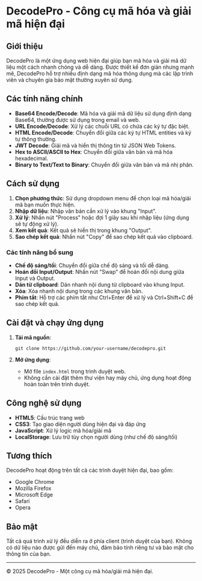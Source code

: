 # DecodePro - Công cụ mã hóa và giải mã hiện đại

## Giới thiệu

DecodePro là một ứng dụng web hiện đại giúp bạn mã hóa và giải mã dữ liệu một cách nhanh chóng và dễ dàng. Được thiết kế đơn giản nhưng mạnh mẽ, DecodePro hỗ trợ nhiều định dạng mã hóa thông dụng mà các lập trình viên và chuyên gia bảo mật thường xuyên sử dụng.

## Các tính năng chính

- **Base64 Encode/Decode**: Mã hóa và giải mã dữ liệu sử dụng định dạng Base64, thường được sử dụng trong email và web.
- **URL Encode/Decode**: Xử lý các chuỗi URL có chứa các ký tự đặc biệt.
- **HTML Encode/Decode**: Chuyển đổi giữa các ký tự HTML entities và ký tự thông thường.
- **JWT Decode**: Giải mã và hiển thị thông tin từ JSON Web Tokens.
- **Hex to ASCII/ASCII to Hex**: Chuyển đổi giữa văn bản và mã hóa hexadecimal.
- **Binary to Text/Text to Binary**: Chuyển đổi giữa văn bản và mã nhị phân.

## Cách sử dụng

1. **Chọn phương thức**: Sử dụng dropdown menu để chọn loại mã hóa/giải mã bạn muốn thực hiện.
2. **Nhập dữ liệu**: Nhập văn bản cần xử lý vào khung "Input".
3. **Xử lý**: Nhấn nút "Process" hoặc đợi 1 giây sau khi nhập liệu (ứng dụng sẽ tự động xử lý).
4. **Xem kết quả**: Kết quả sẽ hiển thị trong khung "Output".
5. **Sao chép kết quả**: Nhấn nút "Copy" để sao chép kết quả vào clipboard.

### Các tính năng bổ sung

- **Chế độ sáng/tối**: Chuyển đổi giữa chế độ sáng và tối dễ dàng.
- **Hoán đổi Input/Output**: Nhấn nút "Swap" để hoán đổi nội dung giữa Input và Output.
- **Dán từ clipboard**: Dán nhanh nội dung từ clipboard vào khung Input.
- **Xóa**: Xóa nhanh nội dung trong các khung văn bản.
- **Phím tắt**: Hỗ trợ các phím tắt như Ctrl+Enter để xử lý và Ctrl+Shift+C để sao chép kết quả.

## Cài đặt và chạy ứng dụng

1. **Tải mã nguồn**:

   ```
   git clone https://github.com/your-username/decodepro.git
   ```

2. **Mở ứng dụng**:
   - Mở file `index.html` trong trình duyệt web.
   - Không cần cài đặt thêm thư viện hay máy chủ, ứng dụng hoạt động hoàn toàn trên trình duyệt.

## Công nghệ sử dụng

- **HTML5**: Cấu trúc trang web
- **CSS3**: Tạo giao diện người dùng hiện đại và đáp ứng
- **JavaScript**: Xử lý logic mã hóa/giải mã
- **LocalStorage**: Lưu trữ tùy chọn người dùng (như chế độ sáng/tối)

## Tương thích

DecodePro hoạt động trên tất cả các trình duyệt hiện đại, bao gồm:

- Google Chrome
- Mozilla Firefox
- Microsoft Edge
- Safari
- Opera

## Bảo mật

Tất cả quá trình xử lý đều diễn ra ở phía client (trình duyệt của bạn). Không có dữ liệu nào được gửi đến máy chủ, đảm bảo tính riêng tư và bảo mật cho thông tin của bạn.

---

© 2025 DecodePro - Một công cụ mã hóa/giải mã hiện đại.
